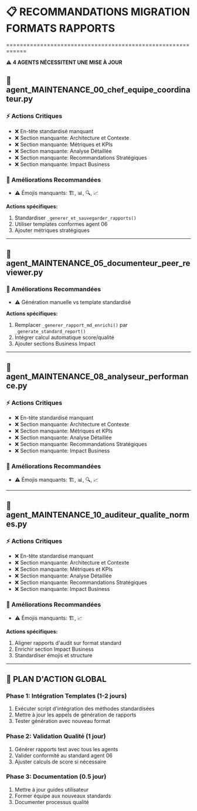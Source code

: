 # 📋 RECOMMANDATIONS MIGRATION FORMATS RAPPORTS
============================================================

⚠️  **4 AGENTS NÉCESSITENT UNE MISE À JOUR**

## 🔧 agent_MAINTENANCE_00_chef_equipe_coordinateur.py

### ⚡ Actions Critiques
- ❌ En-tête standardisé manquant
- ❌ Section manquante: Architecture et Contexte
- ❌ Section manquante: Métriques et KPIs
- ❌ Section manquante: Analyse Détaillée
- ❌ Section manquante: Recommandations Stratégiques
- ❌ Section manquante: Impact Business

### 📝 Améliorations Recommandées
- ⚠️  Émojis manquants: 🏗️, 📊, 🔍, 📈

**Actions spécifiques:**
1. Standardiser `_generer_et_sauvegarder_rapports()`
2. Utiliser templates conformes agent 06
3. Ajouter métriques stratégiques

---

## 🔧 agent_MAINTENANCE_05_documenteur_peer_reviewer.py

### 📝 Améliorations Recommandées
- ⚠️  Génération manuelle vs template standardisé

**Actions spécifiques:**
1. Remplacer `_generer_rapport_md_enrichi()` par `_generate_standard_report()`
2. Intégrer calcul automatique score/qualité
3. Ajouter sections Business Impact

---

## 🔧 agent_MAINTENANCE_08_analyseur_performance.py

### ⚡ Actions Critiques
- ❌ En-tête standardisé manquant
- ❌ Section manquante: Architecture et Contexte
- ❌ Section manquante: Métriques et KPIs
- ❌ Section manquante: Analyse Détaillée
- ❌ Section manquante: Recommandations Stratégiques
- ❌ Section manquante: Impact Business

### 📝 Améliorations Recommandées
- ⚠️  Émojis manquants: 🏗️, 📊, 🔍, 📈


---

## 🔧 agent_MAINTENANCE_10_auditeur_qualite_normes.py

### ⚡ Actions Critiques
- ❌ En-tête standardisé manquant
- ❌ Section manquante: Architecture et Contexte
- ❌ Section manquante: Métriques et KPIs
- ❌ Section manquante: Analyse Détaillée
- ❌ Section manquante: Recommandations Stratégiques
- ❌ Section manquante: Impact Business

### 📝 Améliorations Recommandées
- ⚠️  Émojis manquants: 🏗️, 📈

**Actions spécifiques:**
1. Aligner rapports d'audit sur format standard
2. Enrichir section Impact Business
3. Standardiser émojis et structure

---

## 🎯 PLAN D'ACTION GLOBAL

### Phase 1: Intégration Templates (1-2 jours)
1. Exécuter script d'intégration des méthodes standardisées
2. Mettre à jour les appels de génération de rapports
3. Tester génération avec nouveau format

### Phase 2: Validation Qualité (1 jour)
1. Générer rapports test avec tous les agents
2. Valider conformité au standard agent 06
3. Ajuster calculs de score si nécessaire

### Phase 3: Documentation (0.5 jour)
1. Mettre à jour guides utilisateur
2. Former équipe aux nouveaux standards
3. Documenter processus qualité